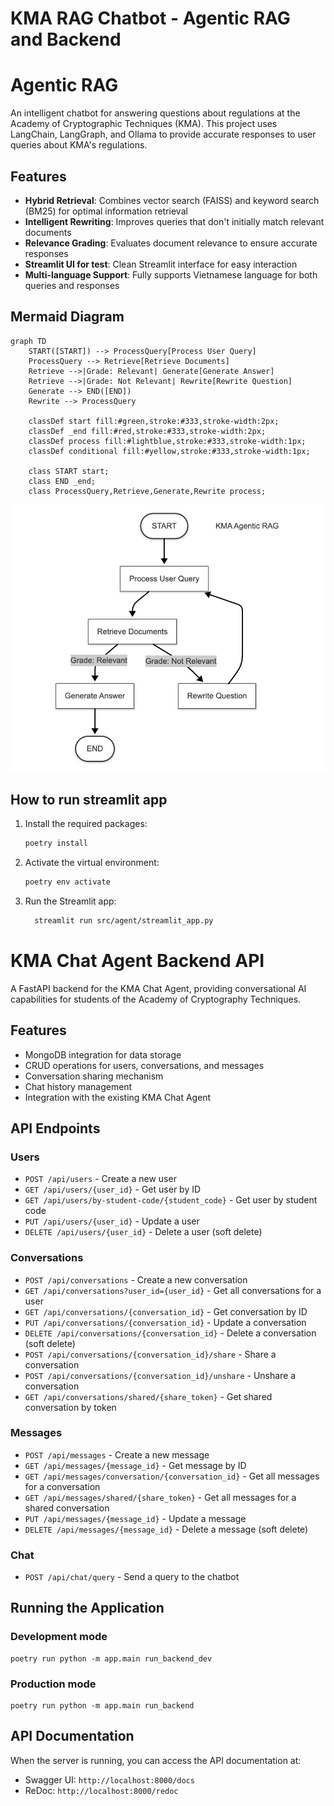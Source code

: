 # KMA RAG Chatbot - Agentic RAG and Backend

# Agentic RAG

An intelligent chatbot for answering questions about regulations at the Academy of Cryptographic Techniques (KMA). This project uses LangChain, LangGraph, and Ollama to provide accurate responses to user queries about KMA's regulations.

## Features
- **Hybrid Retrieval**: Combines vector search (FAISS) and keyword search (BM25) for optimal information retrieval
- **Intelligent Rewriting**: Improves queries that don't initially match relevant documents
- **Relevance Grading**: Evaluates document relevance to ensure accurate responses
- **Streamlit UI for test**: Clean Streamlit interface for easy interaction
- **Multi-language Support**: Fully supports Vietnamese language for both queries and responses

## Mermaid Diagram

```mermaid
graph TD
    START([START]) --> ProcessQuery[Process User Query]
    ProcessQuery --> Retrieve[Retrieve Documents]
    Retrieve -->|Grade: Relevant| Generate[Generate Answer]
    Retrieve -->|Grade: Not Relevant| Rewrite[Rewrite Question]
    Generate --> END([END])
    Rewrite --> ProcessQuery
    
    classDef start fill:#green,stroke:#333,stroke-width:2px;
    classDef _end fill:#red,stroke:#333,stroke-width:2px;
    classDef process fill:#lightblue,stroke:#333,stroke-width:1px;
    classDef conditional fill:#yellow,stroke:#333,stroke-width:1px;
    
    class START start;
    class END _end;
    class ProcessQuery,Retrieve,Generate,Rewrite process;
```

![mermaid diagram](/images/agentic_rag_mermaid.png)

## How to run streamlit app

1. Install the required packages:
   ```bash
   poetry install
   ```
2. Activate the virtual environment:
   ```bash
   poetry env activate
   ```
   
3. Run the Streamlit app:
   ```bash
     streamlit run src/agent/streamlit_app.py 
    ```

# KMA Chat Agent Backend API

A FastAPI backend for the KMA Chat Agent, providing conversational AI capabilities for students of the Academy of Cryptography Techniques.

## Features

- MongoDB integration for data storage
- CRUD operations for users, conversations, and messages
- Conversation sharing mechanism
- Chat history management
- Integration with the existing KMA Chat Agent

## API Endpoints

### Users

- `POST /api/users` - Create a new user
- `GET /api/users/{user_id}` - Get user by ID
- `GET /api/users/by-student-code/{student_code}` - Get user by student code
- `PUT /api/users/{user_id}` - Update a user
- `DELETE /api/users/{user_id}` - Delete a user (soft delete)

### Conversations

- `POST /api/conversations` - Create a new conversation
- `GET /api/conversations?user_id={user_id}` - Get all conversations for a user
- `GET /api/conversations/{conversation_id}` - Get conversation by ID
- `PUT /api/conversations/{conversation_id}` - Update a conversation
- `DELETE /api/conversations/{conversation_id}` - Delete a conversation (soft delete)
- `POST /api/conversations/{conversation_id}/share` - Share a conversation
- `POST /api/conversations/{conversation_id}/unshare` - Unshare a conversation
- `GET /api/conversations/shared/{share_token}` - Get shared conversation by token

### Messages

- `POST /api/messages` - Create a new message
- `GET /api/messages/{message_id}` - Get message by ID
- `GET /api/messages/conversation/{conversation_id}` - Get all messages for a conversation
- `GET /api/messages/shared/{share_token}` - Get all messages for a shared conversation
- `PUT /api/messages/{message_id}` - Update a message
- `DELETE /api/messages/{message_id}` - Delete a message (soft delete)

### Chat

- `POST /api/chat/query` - Send a query to the chatbot

## Running the Application

### Development mode

```
poetry run python -m app.main run_backend_dev
```

### Production mode

```
poetry run python -m app.main run_backend
```

## API Documentation

When the server is running, you can access the API documentation at:
- Swagger UI: `http://localhost:8000/docs`
- ReDoc: `http://localhost:8000/redoc`
